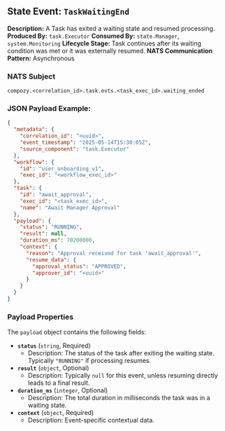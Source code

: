 ## State Event: `TaskWaitingEnd`

**Description:** A Task has exited a waiting state and resumed processing.
**Produced By:** `task.Executor`
**Consumed By:** `state.Manager`, `system.Monitoring`
**Lifecycle Stage:** Task continues after its waiting condition was met or it was externally resumed.
**NATS Communication Pattern:** Asynchronous

### NATS Subject

`compozy.<correlation_id>.task.evts.<task_exec_id>.waiting_ended`

### JSON Payload Example:

```json
{
  "metadata": {
    "correlation_id": "<uuid>",
    "event_timestamp": "2025-05-14T15:30:05Z",
    "source_component": "task.Executor"
  },
  "workflow": {
    "id": "user_onboarding_v1",
    "exec_id": "<workflow_exec_id>"
  },
  "task": {
    "id": "await_approval",
    "exec_id": "<task_exec_id>",
    "name": "Await Manager Approval"
  },
  "payload": {
    "status": "RUNNING",
    "result": null,
    "duration_ms": 70200000, 
    "context": {
      "reason": "Approval received for task 'await_approval'",
      "resume_data": {
        "approval_status": "APPROVED",
        "approver_id": "<uuid>"
      }
    }
  }
}
```

### Payload Properties

The `payload` object contains the following fields:

-   **`status`** (`string`, Required)
    -   Description: The status of the task after exiting the waiting state. Typically `"RUNNING"` if processing resumes.
-   **`result`** (`object`, Optional)
    -   Description: Typically `null` for this event, unless resuming directly leads to a final result.
-   **`duration_ms`** (`integer`, Optional)
    -   Description: The total duration in milliseconds the task was in a waiting state.
-   **`context`** (`object`, Required)
    -   Description: Event-specific contextual data.
